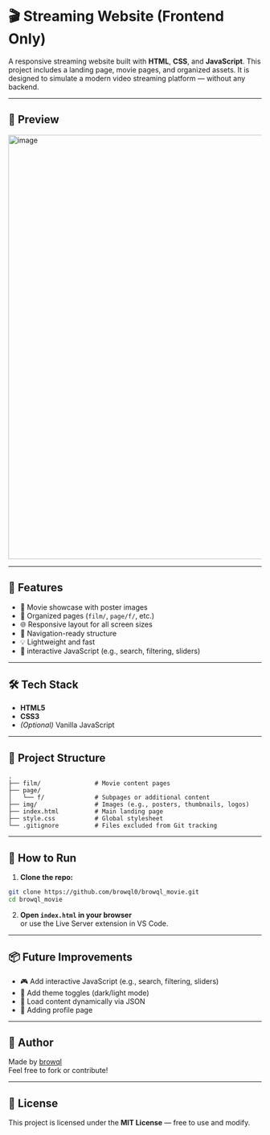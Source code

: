 # 🎬 Streaming Website (Frontend Only)


A responsive streaming website built with **HTML**, **CSS**, and **JavaScript**. This project includes a landing page, movie pages, and organized assets. It is designed to simulate a modern video streaming platform — without any backend.

---

## 📸 Preview

<img width="1863" height="844" alt="image" src="https://github.com/user-attachments/assets/cee4be00-12cb-45d2-97ae-a83a493b0275" />


---

## 🚀 Features

- 🎥 Movie showcase with poster images
- 📂 Organized pages (`film/`, `page/f/`, etc.)
- 🌐 Responsive layout for all screen sizes
- 🧭 Navigation-ready structure
- 💡 Lightweight and fast
- 🧭 interactive JavaScript (e.g., search, filtering, sliders)

---

## 🛠 Tech Stack

- **HTML5**
- **CSS3**
- *(Optional)* Vanilla JavaScript

---

## 📁 Project Structure

```text
.
├── film/               # Movie content pages
├── page/
│   └── f/              # Subpages or additional content
├── img/                # Images (e.g., posters, thumbnails, logos)
├── index.html          # Main landing page
├── style.css           # Global stylesheet
└── .gitignore          # Files excluded from Git tracking
```

---

## 🚀 How to Run

1. **Clone the repo:**

```bash
git clone https://github.com/browql0/browql_movie.git
cd browql_movie
```

2. **Open `index.html` in your browser**  
or use the Live Server extension in VS Code.

---

## 📦 Future Improvements

- 🎮 Add interactive JavaScript (e.g., search, filtering, sliders)
- 🎨 Add theme toggles (dark/light mode)
- 🧩 Load content dynamically via JSON
- 🎨 Adding profile page

---

## 👤 Author

Made by [browql](https://github.com/browql0)  
Feel free to fork or contribute!

---

## 📜 License

This project is licensed under the **MIT License** — free to use and modify.
